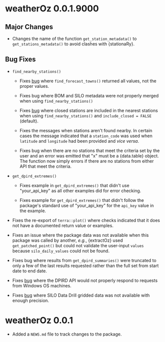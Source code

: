 # weatherOz 0.0.1.9000

## Major Changes

* Changes the name of the function `get_station_metadata()` to `get_stations_metadata()` to avoid clashes with {stationaRy}.

## Bug Fixes

* `find_nearby_stations()`

  * Fixes [bug](https://github.com/ropensci/weatherOz/issues/35) where `find_forecast_towns()` returned all values, not the proper values.

  * Fixes bug where BOM and SILO metadata were not properly merged when using `find_nearby_stations()`

  * Fixes [bug](https://github.com/ropensci/weatherOz/issues/36) where closed stations are included in the nearest stations when using `find_nearby_stations()` and `include_closed = FALSE` (default).
  
  * Fixes the messages when stations aren't found nearby. In certain cases the message indicated that a `station_code` was used when `latitude` and `longitude` had been provided and _vice versa_.
  
  * Fixes bug when there are no stations that meet the criteria set by the user and an error was emitted that "x" must be a {data.table} object. The function now simply errors if there are no stations from either API that meet the criteria.

* `get_dpird_extremes()`

  * Fixes example in `get_dpird_extremes()` that didn't use "your_api_key" as all other examples did for error checking.

  * Fixes example for `get_dpird_extremes()` that didn't follow the package's standard use of "your_api_key" for the `api_key` value in the example.

* Fixes the re-export of `terra::plot()` where checks indicated that it does not have a documented return value or examples.

* Fixes an issue where the package data was not available when this package was called by another, _e.g._, {extractOz} used `get_patched_point()` but could not validate the user-input `values` because `silo_daily_values` could not be found.

* Fixes bug where results from `get_dpird_summaries()` were truncated to only a few of the last results requested rather than the full set from start date to end date.

* Fixes [bug](https://github.com/ropensci/weatherOz/issues/38) where the DPIRD API would not properly respond to requests from Windows OS machines.

* Fixes [bug](https://github.com/ropensci/weatherOz/issues/57) where SILO Data Drill gridded data was not available with enough precision.

# weatherOz 0.0.1

* Added a `NEWS.md` file to track changes to the package.
